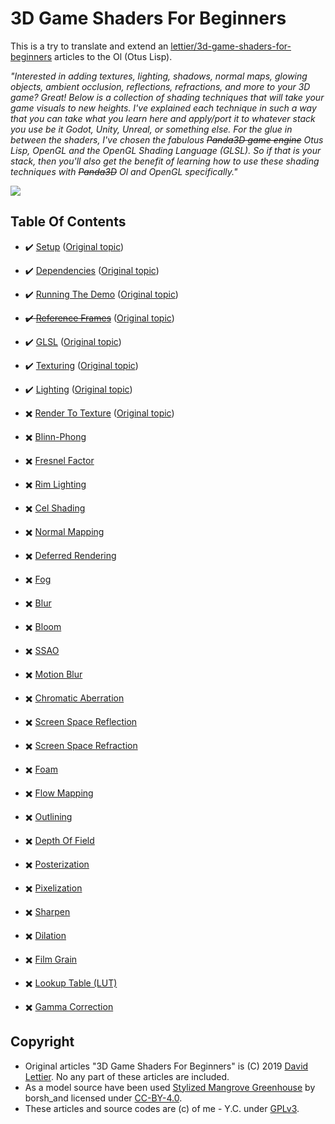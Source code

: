 3D Game Shaders For Beginners
=============================

This is a try to translate and extend an [lettier/3d-game-shaders-for-beginners](https://github.com/lettier/3d-game-shaders-for-beginners) articles to the Ol (Otus Lisp).

*"Interested in adding
textures,
lighting,
shadows,
normal maps,
glowing objects,
ambient occlusion,
reflections,
refractions,
and more to your 3D game?
Great!
Below is a collection of shading techniques that will take your game visuals to new heights.
I've explained each technique in such a way that you can take what you learn here and apply/port it to
whatever stack you use be it Godot, Unity, Unreal, or something else.
For the glue in between the shaders,
I've chosen the fabulous ~~Panda3D game engine~~ Otus Lisp, OpenGL and the OpenGL Shading Language (GLSL).
So if that is your stack, then you'll also get the benefit of learning how to use these
shading techniques with ~~Panda3D~~ Ol and OpenGL specifically."*

![](https://i.imgur.com/Givxvik.png)

## Table Of Contents

- :heavy_check_mark: [Setup](sections/1.setup.md)
    ([Original topic](https://github.com/lettier/3d-game-shaders-for-beginners/blob/master/sections/setup.md))
- :heavy_check_mark: [Dependencies](sections/2.dependencies.md)
    ([Original topic](https://github.com/lettier/3d-game-shaders-for-beginners/blob/master/sections/building-the-demo.md))
- :heavy_check_mark: [Running The Demo](sections/3.running-the-demo.md)
    ([Original topic](https://github.com/lettier/3d-game-shaders-for-beginners/blob/master/sections/running-the-demo.md))

- ~~:heavy_check_mark: [Reference Frames](sections/4.reference-frames.md)~~
    ([Original topic](https://github.com/lettier/3d-game-shaders-for-beginners/blob/master/sections/reference-frames.md))
- :heavy_check_mark: [GLSL](sections/5.glsl.md)
    ([Original topic](https://github.com/lettier/3d-game-shaders-for-beginners/blob/master/sections/glsl.md))
- :heavy_check_mark: [Texturing](sections/5.glsl-texturing.md)
    ([Original topic](https://github.com/lettier/3d-game-shaders-for-beginners/blob/master/sections/texturing.md))

- :heavy_check_mark: [Lighting](sections/6.lighting.md)
    ([Original topic](https://github.com/lettier/3d-game-shaders-for-beginners/blob/master/sections/lighting.md))

- :heavy_multiplication_x: [Render To Texture](sections/6.render-to-texture.md)
    ([Original topic](https://github.com/lettier/3d-game-shaders-for-beginners/blob/master/sections/render-to-texture.md))

- :heavy_multiplication_x: [Blinn-Phong](https://github.com/lettier/3d-game-shaders-for-beginners/blob/master/sections/blinn-phong.md)
- :heavy_multiplication_x: [Fresnel Factor](https://github.com/lettier/3d-game-shaders-for-beginners/blob/master/sections/fresnel-factor.md)
- :heavy_multiplication_x: [Rim Lighting](https://github.com/lettier/3d-game-shaders-for-beginners/blob/master/sections/rim-lighting.md)
- :heavy_multiplication_x: [Cel Shading](https://github.com/lettier/3d-game-shaders-for-beginners/blob/master/sections/cel-shading.md)
- :heavy_multiplication_x: [Normal Mapping](https://github.com/lettier/3d-game-shaders-for-beginners/blob/master/sections/normal-mapping.md)
- :heavy_multiplication_x: [Deferred Rendering](https://github.com/lettier/3d-game-shaders-for-beginners/blob/master/sections/deferred-rendering.md)
- :heavy_multiplication_x: [Fog](https://github.com/lettier/3d-game-shaders-for-beginners/blob/master/sections/fog.md)
- :heavy_multiplication_x: [Blur](https://github.com/lettier/3d-game-shaders-for-beginners/blob/master/sections/blur.md)
- :heavy_multiplication_x: [Bloom](https://github.com/lettier/3d-game-shaders-for-beginners/blob/master/sections/bloom.md)
- :heavy_multiplication_x: [SSAO](https://github.com/lettier/3d-game-shaders-for-beginners/blob/master/sections/ssao.md)
- :heavy_multiplication_x: [Motion Blur](https://github.com/lettier/3d-game-shaders-for-beginners/blob/master/sections/motion-blur.md)
- :heavy_multiplication_x: [Chromatic Aberration](https://github.com/lettier/3d-game-shaders-for-beginners/blob/master/sections/chromatic-aberration.md)
- :heavy_multiplication_x: [Screen Space Reflection](https://github.com/lettier/3d-game-shaders-for-beginners/blob/master/sections/screen-space-reflection.md)
- :heavy_multiplication_x: [Screen Space Refraction](https://github.com/lettier/3d-game-shaders-for-beginners/blob/master/sections/screen-space-refraction.md)
- :heavy_multiplication_x: [Foam](https://github.com/lettier/3d-game-shaders-for-beginners/blob/master/sections/foam.md)
- :heavy_multiplication_x: [Flow Mapping](https://github.com/lettier/3d-game-shaders-for-beginners/blob/master/sections/flow-mapping.md)
- :heavy_multiplication_x: [Outlining](https://github.com/lettier/3d-game-shaders-for-beginners/blob/master/sections/outlining.md)
- :heavy_multiplication_x: [Depth Of Field](https://github.com/lettier/3d-game-shaders-for-beginners/blob/master/sections/depth-of-field.md)
- :heavy_multiplication_x: [Posterization](https://github.com/lettier/3d-game-shaders-for-beginners/blob/master/sections/posterization.md)
- :heavy_multiplication_x: [Pixelization](https://github.com/lettier/3d-game-shaders-for-beginners/blob/master/sections/pixelization.md)
- :heavy_multiplication_x: [Sharpen](https://github.com/lettier/3d-game-shaders-for-beginners/blob/master/sections/sharpen.md)
- :heavy_multiplication_x: [Dilation](https://github.com/lettier/3d-game-shaders-for-beginners/blob/master/sections/dilation.md)
- :heavy_multiplication_x: [Film Grain](https://github.com/lettier/3d-game-shaders-for-beginners/blob/master/sections/film-grain.md)
- :heavy_multiplication_x: [Lookup Table (LUT)](https://github.com/lettier/3d-game-shaders-for-beginners/blob/master/sections/lookup-table.md)
- :heavy_multiplication_x: [Gamma Correction](https://github.com/lettier/3d-game-shaders-for-beginners/blob/master/sections/gamma-correction.md)

## Copyright

* Original articles "3D Game Shaders For Beginners" is (C) 2019 [David Lettier](https://github.com/lettier/3d-game-shaders-for-beginners).
  No any part of these articles are included.
* As a model source have been used [Stylized Mangrove Greenhouse](https://sketchfab.com/3d-models/stylized-mangrove-greenhouse-4ad533f838f44fa583683ab7939c6aa1)
  by borsh_and licensed under [CC-BY-4.0](http://creativecommons.org/licenses/by/4.0/).
* These articles and source codes are (c) of me - Y.C. under [GPLv3](https://www.gnu.org/licenses/gpl-3.0.html).

